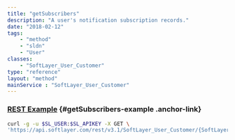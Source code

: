 ```yaml
---
title: "getSubscribers"
description: "A user's notification subscription records."
date: "2018-02-12"
tags:
    - "method"
    - "sldn"
    - "User"
classes:
    - "SoftLayer_User_Customer"
type: "reference"
layout: "method"
mainService : "SoftLayer_User_Customer"
---
```


### [REST Example](#getSubscribers-example) <a href="/article/rest/"><i class="fas fa-question"></i></a> {#getSubscribers-example .anchor-link} 
```bash
curl -g -u $SL_USER:$SL_APIKEY -X GET \
'https://api.softlayer.com/rest/v3.1/SoftLayer_User_Customer/{SoftLayer_User_CustomerID}/getSubscribers'
```
